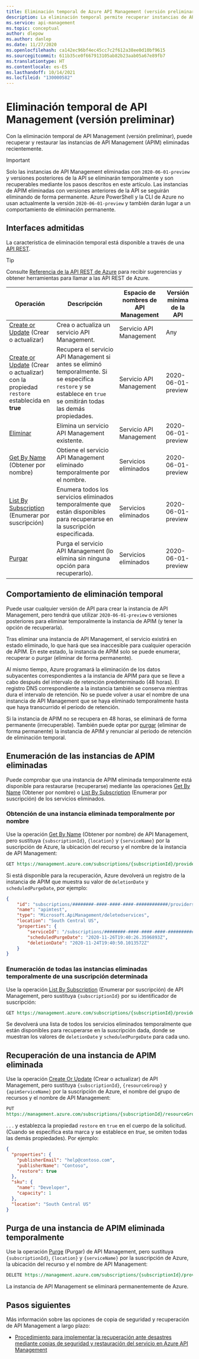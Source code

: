 ```yaml
---
title: Eliminación temporal de Azure API Management (versión preliminar) | Microsoft Docs
description: La eliminación temporal permite recuperar instancias de API Management eliminadas.
ms.service: api-management
ms.topic: conceptual
author: dlepow
ms.author: danlep
ms.date: 11/27/2020
ms.openlocfilehash: ca142ec96bf4ec45cc7c2f612a38ee0d10bf9615
ms.sourcegitcommit: 611b35ce0f667913105ab82b23aab05a67e89fb7
ms.translationtype: HT
ms.contentlocale: es-ES
ms.lasthandoff: 10/14/2021
ms.locfileid: "130000582"
---
```

# <a name="api-management-soft-delete-preview"></a>Eliminación temporal de API Management (versión preliminar)

Con la eliminación temporal de API Management (versión preliminar), puede recuperar y restaurar las instancias de API Management (APIM) eliminadas recientemente.

> [!IMPORTANT]
> Solo las instancias de API Management eliminadas con `2020-06-01-preview` y versiones posteriores de la API se eliminarán temporalmente y son recuperables mediante los pasos descritos en este artículo. Las instancias de APIM eliminadas con versiones anteriores de la API se seguirán eliminando de forma permanente. Azure PowerShell y la CLI de Azure no usan actualmente la versión `2020-06-01-preview` y también darán lugar a un comportamiento de eliminación permanente.

## <a name="supporting-interfaces"></a>Interfaces admitidas

La característica de eliminación temporal está disponible a través de una [API REST](/rest/api/apimanagement/2021-01-01-preview/api-management-service/restore).

> [!TIP]
> Consulte [Referencia de la API REST de Azure](/rest/api/azure/) para recibir sugerencias y obtener herramientas para llamar a las API REST de Azure.

| Operación | Descripción | Espacio de nombres de API Management | Versión mínima de la API |
|--|--|--|--|
| [Create or Update](/rest/api/apimanagement/2021-01-01-preview/api-management-service/create-or-update) (Crear o actualizar) | Crea o actualiza un servicio API Management.  | Servicio API Management | Any |
| [Create or Update](/rest/api/apimanagement/2021-01-01-preview/api-management-service/create-or-update) (Crear o actualizar) con la propiedad `restore` establecida en **true** | Recupera el servicio API Management si antes se eliminó temporalmente. Si se especifica `restore` y se establece en `true` se omitirán todas las demás propiedades.  | Servicio API Management |  2020-06-01-preview |
| [Eliminar](/rest/api/apimanagement/2021-01-01-preview/api-management-service/delete) | Elimina un servicio API Management existente. | Servicio API Management | 2020-06-01-preview|
| [Get By Name](/rest/api/apimanagement/2021-01-01-preview/deleted-services/get-by-name) (Obtener por nombre) | Obtiene el servicio API Management eliminado temporalmente por el nombre. | Servicios eliminados | 2020-06-01-preview |
| [List By Subscription](/rest/api/apimanagement/2021-01-01-preview/deleted-services/list-by-subscription) (Enumerar por suscripción) | Enumera todos los servicios eliminados temporalmente que están disponibles para recuperarse en la suscripción especificada. | Servicios eliminados | 2020-06-01-preview
| [Purgar](/rest/api/apimanagement/2021-01-01-preview/deleted-services/purge) | Purga el servicio API Management (lo elimina sin ninguna opción para recuperarlo). | Servicios eliminados | 2020-06-01-preview

## <a name="soft-delete-behavior"></a>Comportamiento de eliminación temporal

Puede usar cualquier versión de API para crear la instancia de API Management, pero tendrá que utilizar `2020-06-01-preview` o versiones posteriores para eliminar temporalmente la instancia de APIM (y tener la opción de recuperarla).

Tras eliminar una instancia de API Management, el servicio existirá en estado eliminado, lo que hará que sea inaccesible para cualquier operación de APIM. En este estado, la instancia de APIM solo se puede enumerar, recuperar o purgar (eliminar de forma permanente).

Al mismo tiempo, Azure programará la eliminación de los datos subyacentes correspondientes a la instancia de APIM para que se lleve a cabo después del intervalo de retención predeterminado (48 horas). El registro DNS correspondiente a la instancia también se conserva mientras dura el intervalo de retención. No se puede volver a usar el nombre de una instancia de API Management que se haya eliminado temporalmente hasta que haya transcurrido el período de retención.

Si la instancia de APIM no se recupera en 48 horas, se eliminará de forma permanente (irrecuperable). También puede optar por [purgar](#purge-a-soft-deleted-apim-instance) (eliminar de forma permanente) la instancia de APIM y renunciar al período de retención de eliminación temporal.

## <a name="list-deleted-apim-instances"></a>Enumeración de las instancias de APIM eliminadas

Puede comprobar que una instancia de APIM eliminada temporalmente está disponible para restaurarse (recuperarse) mediante las operaciones [Get By Name](/rest/api/apimanagement/2021-01-01-preview/deleted-services/get-by-name) (Obtener por nombre) o [List By Subscription](/rest/api/apimanagement/2021-01-01-preview/deleted-services/list-by-subscription) (Enumerar por suscripción) de los servicios eliminados.

### <a name="get-a-soft-deleted-instance-by-name"></a>Obtención de una instancia eliminada temporalmente por nombre

Use la operación [Get By Name](/rest/api/apimanagement/2021-01-01-preview/deleted-services/get-by-name) (Obtener por nombre) de API Management, pero sustituya `{subscriptionId}`, `{location}` y `{serviceName}` por la suscripción de Azure, la ubicación del recurso y el nombre de la instancia de API Management:

```rest
GET https://management.azure.com/subscriptions/{subscriptionId}/providers/Microsoft.ApiManagement/locations/{location}/deletedservices/{serviceName}?api-version=2020-06-01-preview
```

Si está disponible para la recuperación, Azure devolverá un registro de la instancia de APIM que muestra su valor de `deletionDate` y `scheduledPurgeDate`, por ejemplo:

```json
{
    "id": "subscriptions/########-####-####-####-############/providers/Microsoft.ApiManagement/locations/southcentralus/deletedservices/apimtest",
    "name": "apimtest",
    "type": "Microsoft.ApiManagement/deletedservices",
    "location": "South Central US",
    "properties": {
        "serviceId": "/subscriptions/########-####-####-####-############/resourceGroups/apimtestgroup/providers/Microsoft.ApiManagement/service/apimtest",
        "scheduledPurgeDate": "2020-11-26T19:40:26.3596893Z",
        "deletionDate": "2020-11-24T19:40:50.1013572Z"
    }
}
```

### <a name="list-all-soft-deleted-instances-for-a-given-subscription"></a>Enumeración de todas las instancias eliminadas temporalmente de una suscripción determinada

Use la operación [List By Subscription](/rest/api/apimanagement/2021-01-01-preview/deleted-services/list-by-subscription) (Enumerar por suscripción) de API Management, pero sustituya `{subscriptionId}` por su identificador de suscripción:

```rest
GET https://management.azure.com/subscriptions/{subscriptionId}/providers/Microsoft.ApiManagement/deletedservices?api-version=2020-06-01-preview
```

Se devolverá una lista de todos los servicios eliminados temporalmente que están disponibles para recuperarse en la suscripción dada, donde se muestran los valores de `deletionDate` y `scheduledPurgeDate` para cada uno.

## <a name="recover-a-deleted-apim-instance"></a>Recuperación de una instancia de APIM eliminada

Use la operación [Create Or Update](/rest/api/apimanagement/2021-01-01-preview/api-management-service/create-or-update) (Crear o actualizar) de API Management, pero sustituya `{subscriptionId}`, `{resourceGroup}` y `{apimServiceName}` por la suscripción de Azure, el nombre del grupo de recursos y el nombre de API Management:

```rest
PUT
https://management.azure.com/subscriptions/{subscriptionId}/resourceGroups/{resourceGroup}/providers/Microsoft.ApiManagement/service/{apimServiceName}?api-version=2021-01-01-preview
```

. . . y establezca la propiedad `restore` en `true` en el cuerpo de la solicitud. (Cuando se especifica esta marca y se establece en *true*, se omiten todas las demás propiedades). Por ejemplo:

```json
{
  "properties": {
    "publisherEmail": "help@contoso.com",
    "publisherName": "Contoso",
    "restore": true
  },
  "sku": {
    "name": "Developer",
    "capacity": 1
  },
  "location": "South Central US"
}
```

## <a name="purge-a-soft-deleted-apim-instance"></a>Purga de una instancia de APIM eliminada temporalmente

Use la operación [Purge](/rest/api/apimanagement/2021-01-01-preview/deleted-services/purge) (Purgar) de API Management, pero sustituya `{subscriptionId}`, `{location}` y `{serviceName}` por la suscripción de Azure, la ubicación del recurso y el nombre de API Management:

```rest
DELETE https://management.azure.com/subscriptions/{subscriptionId}/providers/Microsoft.ApiManagement/locations/{location}/deletedservices/{serviceName}?api-version=2020-06-01-preview
```

La instancia de API Management se eliminará permanentemente de Azure.

## <a name="next-steps"></a>Pasos siguientes

Más información sobre las opciones de copia de seguridad y recuperación de API Management a largo plazo:

- [Procedimiento para implementar la recuperación ante desastres mediante copias de seguridad y restauración del servicio en Azure API Management](api-management-howto-disaster-recovery-backup-restore.md)
